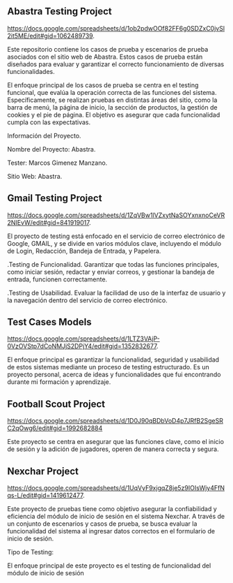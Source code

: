 <h2>Abastra Testing Project</h2>

https://docs.google.com/spreadsheets/d/1ob2pdwOOf82FF6g0SDZxC0jvSl2it5ME/edit#gid=1062489739.


Este repositorio contiene los casos de prueba y escenarios de prueba asociados con el sitio web de Abastra. 
Estos casos de prueba están diseñados para evaluar y garantizar el correcto funcionamiento de diversas funcionalidades.

El enfoque principal de los casos de prueba se centra en el testing funcional, que evalúa la operación correcta de las funciones del sistema. Específicamente, se realizan pruebas en distintas áreas del sitio, como la barra de menú, la página de inicio, la sección de productos, la gestión de cookies y el pie de página. El objetivo es asegurar que cada funcionalidad cumpla con las expectativas.

Información del Proyecto.

Nombre del Proyecto: Abastra.

Tester: Marcos Gimenez Manzano.

Sitio Web: Abastra.


<h2>Gmail Testing Project</h2>

https://docs.google.com/spreadsheets/d/1ZqVBw1lVZxytNaSOYxnxnoCeVR2NIEvW/edit#gid=841919017.

El proyecto de testing está enfocado en el servicio de correo electrónico de Google, GMAIL, y se divide en varios módulos clave, incluyendo el módulo de Login, Redacción, Bandeja de Entrada, y Papelera.


.Testing de Funcionalidad.
Garantizar que todas las funciones principales, como iniciar sesión, redactar y enviar correos, y gestionar la bandeja de entrada, funcionen correctamente.

.Testing de Usabilidad.
Evaluar la facilidad de uso de la interfaz de usuario y la navegación dentro del servicio de correo electrónico.



<h2>Test Cases Models</h2>

https://docs.google.com/spreadsheets/d/1LTZ3VAjP-0VzOVStp7dCoNMJjS2DPjY4/edit#gid=1352832677.

El enfoque principal es garantizar la funcionalidad, seguridad y usabilidad de estos sistemas mediante un proceso de testing estructurado.
Es un proyecto personal, acerca de ideas y funcionalidades que fui encontrando durante mi formación y aprendizaje.


<h2>Football Scout Project</h2>

https://docs.google.com/spreadsheets/d/1D0J90qBDbVoD4p7JRfB2SgeSRC2qOwg6/edit#gid=1992682884

Este proyecto se centra en asegurar que las funciones clave, como el inicio de sesión y la adición de jugadores, operen de manera correcta y segura. 


<h2>Nexchar Project</h2>

https://docs.google.com/spreadsheets/d/1UqVyF9xjgqZ8je5z9IOIsWjy4FfNqs-L/edit#gid=1419612477.

Este proyecto de pruebas tiene como objetivo asegurar la confiabilidad y eficiencia del módulo de inicio de sesión en el sistema Nexchar. A través de un conjunto de escenarios y casos de prueba, se busca evaluar la funcionalidad del sistema al ingresar datos correctos en el formulario de inicio de sesión.

Tipo de Testing:

El enfoque principal de este proyecto es el testing de funcionalidad del módulo de inicio de sesión



